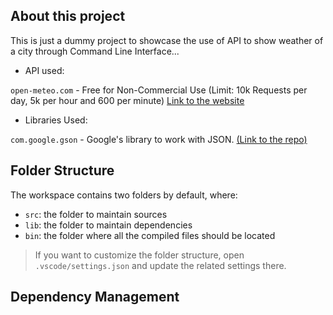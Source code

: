 ## About this project

This is just a dummy project to showcase the use of API to show weather of a city through Command Line Interface...

- API used:

`open-meteo.com` - Free for Non-Commercial Use (Limit: 10k Requests per day, 5k per hour and 600 per minute) [Link to the website](https://open-meteo.com/)

- Libraries Used:

`com.google.gson` - Google's library to work with JSON. [(Link to the repo)](https://github.com/google/gson)

## Folder Structure

The workspace contains two folders by default, where:

- `src`: the folder to maintain sources
- `lib`: the folder to maintain dependencies
- `bin`: the folder where all the compiled files should be located

> If you want to customize the folder structure, open `.vscode/settings.json` and update the related settings there.

## Dependency Management

